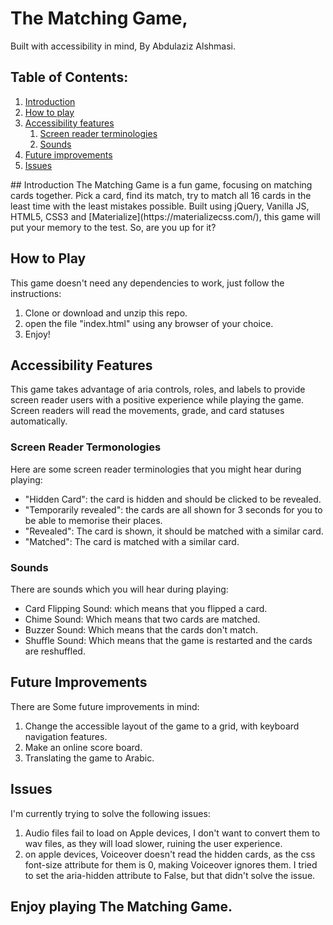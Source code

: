 # The Matching Game,
Built with accessibility in mind,
By Abdulaziz Alshmasi.

## Table of Contents:
1. [Introduction](#introduction)
2. [How to play](#play)
3. [Accessibility features](#a11y)
    1. [Screen reader terminologies](#terminologies)
    2. [Sounds](#sounds)
4. [Future improvements](#todo)
5. [Issues](#issues)

<a name="introduction" />
## Introduction
The Matching Game is a fun game, focusing on matching cards together. Pick a card, find its match, try to match all 16 cards in the least time with the least mistakes possible.
Built using jQuery, Vanilla JS, HTML5, CSS3 and [Materialize](https://materializecss.com/), this game will put your memory to the test. So, are you up for it?

## How to Play<a name="play" />
This game doesn't need any dependencies to work, just follow the instructions:
1. Clone or download and unzip this repo.
2. open the file "index.html" using any browser of your choice.
3. Enjoy!

## Accessibility Features<a name="a11y" />
This game takes advantage of aria controls, roles, and labels to provide screen reader users with a positive experience while playing the game. Screen readers will read the movements, grade, and card statuses automatically.
### Screen Reader Termonologies<a name="terminologies" />
Here are some screen reader terminologies that you might hear during playing:
- "Hidden Card": the card is hidden and should be clicked to be revealed.
- "Temporarily revealed": the cards are all shown for 3 seconds for you to be able to memorise their places.
- "Revealed": The card is shown, it should be matched with a similar card.
- "Matched": The card is matched with a similar card.

### Sounds<a name="sounds" />
There are sounds which you will hear during playing:
- Card Flipping Sound: which means that you flipped a card.
- Chime Sound: Which means that two cards are matched.
- Buzzer Sound: Which means that the cards don't match.
- Shuffle Sound: Which means that the game is restarted and the cards are reshuffled.

## Future Improvements<a name="todo" />
There are Some future improvements in mind:
1. Change the accessible layout of the game to a grid, with keyboard navigation features.
2. Make an online score board.
3. Translating the game to Arabic.

## Issues<a name="issues" />
I'm currently trying to solve the following issues:
1. Audio files fail to load on Apple devices, I don't want to convert them to wav files, as they will load slower, ruining the user experience.
2. on apple devices, Voiceover doesn't read the hidden cards, as the css font-size attribute for them is 0, making Voiceover ignores them. I tried to set the aria-hidden attribute to False, but that didn't solve the issue.

## Enjoy playing The Matching Game.